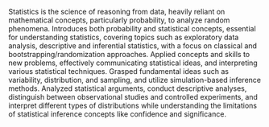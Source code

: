Statistics is the science of reasoning from data, heavily reliant on mathematical concepts, particularly probability, to analyze random phenomena. 
Introduces both probability and statistical concepts, essential for understanding statistics, covering topics such as exploratory data analysis, descriptive and inferential statistics, with a focus on classical and bootstrapping/randomization approaches. 
Applied concepts and skills to new problems, effectively communicating statistical ideas, and interpreting various statistical techniques. 
Grasped fundamental ideas such as variability, distribution, and sampling, and utilize simulation-based inference methods. 
Analyzed statistical arguments, conduct descriptive analyses, distinguish between observational studies and controlled experiments, and interpret different types of distributions while understanding the limitations of statistical inference concepts like confidence and significance.
